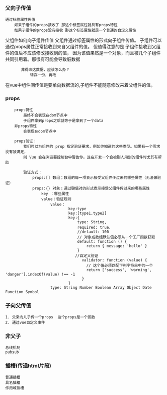 ### 父向子传值
    通过标签属性传值
        如果子组件的props接收了 那这个标签属性就具有props特性
        如果子组件的props没有接收 那这个标签属性就是一个普通的自定义属性

   父组件如何向子组件传值
       父组件通过标签属性的形式向子组件传值。
       子组件可以通过props属性正常接收到来自父组件的值。
       但值得注意的是 子组件接收到父组件的值后不应该修改接收到的值，
           因为该值果然是一个对象，而且被几个子组件共同引用着。那很有可能会导致脏数据

           非得改这数据，应该怎么办？
               转存一份，再改

   在vue中组件间传值是要单向数据流的,子组件不能随意修改来着父组件的值。

### props
        props特性
            最终不会表现在dom节点中
            子组件拿到props之后就等于是拿到了一个data
        非props特性
            会表现在dom节点中

        props验证：
            我们可以为组件的 prop 指定验证要求，例如你知道的这些类型。如果有一个需求没有被满足，
            则 Vue 会在浏览器控制台中警告你。这在开发一个会被别人用到的组件时尤其有帮助

            验证方式：
                props:[] 数组；数组的每一项表示接受父组件传过来的哪些属性（无法做验证）
                props:{} 对象；通过键值对的形式表示接受父组件传过来的哪些属性
                    key ：哪些属性
                    value：验证规则
                        value：
                                key:type
                                key:[type1,type2]
                                key:{
                                    type: String,
                                    required: true，
                                    //default: 100
                                    // 对象或数组默认值必须从一个工厂函数获取
                                    default: function () {
                                        return { message: 'hello' }
                                    }
                                   //自定义验证
                                      validator: function (value) {
                                        // 这个值必须匹配下列字符串中的一个
                                        return ['success', 'warning', 'danger'].indexOf(value) !== -1
                                      }
                                }
                        type: String Number Boolean Array Object Date Function Symbol

### 子向父传值
    1. 父亲向儿子传一个props  这个props是一个函数
    2. 通过vue自定义事件

### 非父子
    总线机制
    pubsub

### 插槽(传递html片段)
    普通插槽
    具名插槽
    作用域插槽
